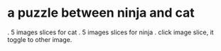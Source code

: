 # a puzzle between ninja and cat

. 5 images slices for cat
. 5 images slices for ninja
. click image slice, it toggle to other image.

